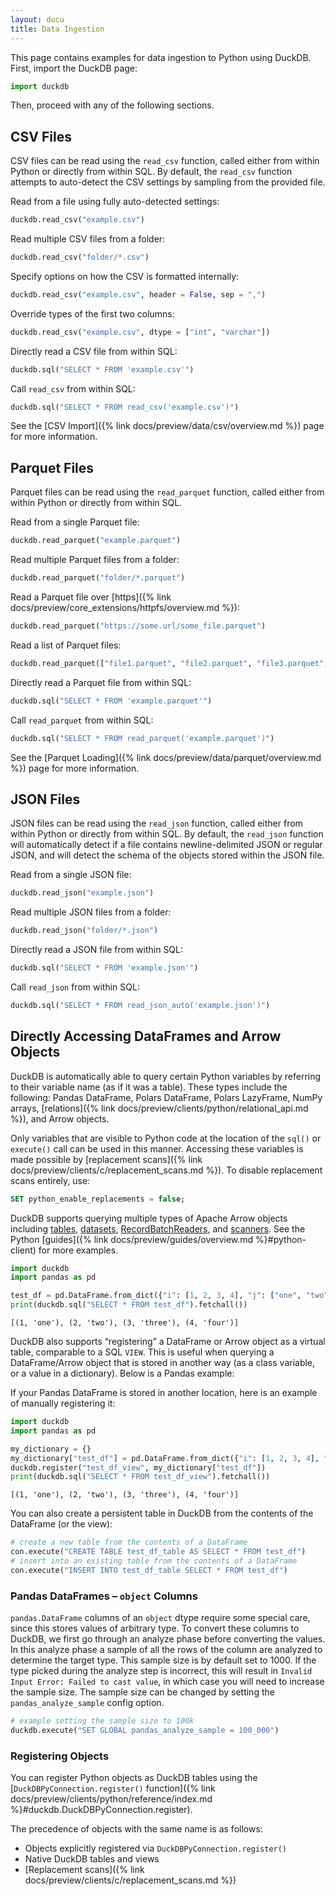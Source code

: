 ```yaml
---
layout: docu
title: Data Ingestion
---
```


This page contains examples for data ingestion to Python using DuckDB. First, import the DuckDB page:

```python
import duckdb
```

Then, proceed with any of the following sections.

## CSV Files

CSV files can be read using the `read_csv` function, called either from within Python or directly from within SQL. By default, the `read_csv` function attempts to auto-detect the CSV settings by sampling from the provided file.

Read from a file using fully auto-detected settings:

```python
duckdb.read_csv("example.csv")
```

Read multiple CSV files from a folder:

```python
duckdb.read_csv("folder/*.csv")
```

Specify options on how the CSV is formatted internally:

```python
duckdb.read_csv("example.csv", header = False, sep = ",")
```

Override types of the first two columns:

```python
duckdb.read_csv("example.csv", dtype = ["int", "varchar"])
```

Directly read a CSV file from within SQL:

```python
duckdb.sql("SELECT * FROM 'example.csv'")
```

Call `read_csv` from within SQL:

```python
duckdb.sql("SELECT * FROM read_csv('example.csv')")
```

See the [CSV Import]({% link docs/preview/data/csv/overview.md %}) page for more information.

## Parquet Files

Parquet files can be read using the `read_parquet` function, called either from within Python or directly from within SQL.

Read from a single Parquet file:

```python
duckdb.read_parquet("example.parquet")
```

Read multiple Parquet files from a folder:

```python
duckdb.read_parquet("folder/*.parquet")
```

Read a Parquet file over [https]({% link docs/preview/core_extensions/httpfs/overview.md %}):

```python
duckdb.read_parquet("https://some.url/some_file.parquet")
```

Read a list of Parquet files:

```python
duckdb.read_parquet(["file1.parquet", "file2.parquet", "file3.parquet"])
```

Directly read a Parquet file from within SQL:

```python
duckdb.sql("SELECT * FROM 'example.parquet'")
```

Call `read_parquet` from within SQL:

```python
duckdb.sql("SELECT * FROM read_parquet('example.parquet')")
```

See the [Parquet Loading]({% link docs/preview/data/parquet/overview.md %}) page for more information.

## JSON Files

JSON files can be read using the `read_json` function, called either from within Python or directly from within SQL. By default, the `read_json` function will automatically detect if a file contains newline-delimited JSON or regular JSON, and will detect the schema of the objects stored within the JSON file.

Read from a single JSON file:

```python
duckdb.read_json("example.json")
```

Read multiple JSON files from a folder:

```python
duckdb.read_json("folder/*.json")
```

Directly read a JSON file from within SQL:

```python
duckdb.sql("SELECT * FROM 'example.json'")
```

Call `read_json` from within SQL:

```python
duckdb.sql("SELECT * FROM read_json_auto('example.json')")
```

## Directly Accessing DataFrames and Arrow Objects

DuckDB is automatically able to query certain Python variables by referring to their variable name (as if it was a table).
These types include the following: Pandas DataFrame, Polars DataFrame, Polars LazyFrame, NumPy arrays, [relations]({% link docs/preview/clients/python/relational_api.md %}), and Arrow objects.

Only variables that are visible to Python code at the location of the `sql()` or `execute()` call can be used in this manner.
Accessing these variables is made possible by [replacement scans]({% link docs/preview/clients/c/replacement_scans.md %}). To disable replacement scans entirely, use:

```sql
SET python_enable_replacements = false;
```

DuckDB supports querying multiple types of Apache Arrow objects including [tables](https://arrow.apache.org/docs/python/generated/pyarrow.Table.html), [datasets](https://arrow.apache.org/docs/python/generated/pyarrow.dataset.Dataset.html), [RecordBatchReaders](https://arrow.apache.org/docs/python/generated/pyarrow.ipc.RecordBatchStreamReader.html), and [scanners](https://arrow.apache.org/docs/python/generated/pyarrow.dataset.Scanner.html). See the Python [guides]({% link docs/preview/guides/overview.md %}#python-client) for more examples.

```python
import duckdb
import pandas as pd

test_df = pd.DataFrame.from_dict({"i": [1, 2, 3, 4], "j": ["one", "two", "three", "four"]})
print(duckdb.sql("SELECT * FROM test_df").fetchall())
```

```text
[(1, 'one'), (2, 'two'), (3, 'three'), (4, 'four')]
```

DuckDB also supports “registering” a DataFrame or Arrow object as a virtual table, comparable to a SQL `VIEW`. This is useful when querying a DataFrame/Arrow object that is stored in another way (as a class variable, or a value in a dictionary). Below is a Pandas example:

If your Pandas DataFrame is stored in another location, here is an example of manually registering it:

```python
import duckdb
import pandas as pd

my_dictionary = {}
my_dictionary["test_df"] = pd.DataFrame.from_dict({"i": [1, 2, 3, 4], "j": ["one", "two", "three", "four"]})
duckdb.register("test_df_view", my_dictionary["test_df"])
print(duckdb.sql("SELECT * FROM test_df_view").fetchall())
```

```text
[(1, 'one'), (2, 'two'), (3, 'three'), (4, 'four')]
```

You can also create a persistent table in DuckDB from the contents of the DataFrame (or the view):

```python
# create a new table from the contents of a DataFrame
con.execute("CREATE TABLE test_df_table AS SELECT * FROM test_df")
# insert into an existing table from the contents of a DataFrame
con.execute("INSERT INTO test_df_table SELECT * FROM test_df")
```

### Pandas DataFrames – `object` Columns

`pandas.DataFrame` columns of an `object` dtype require some special care, since this stores values of arbitrary type.
To convert these columns to DuckDB, we first go through an analyze phase before converting the values.
In this analyze phase a sample of all the rows of the column are analyzed to determine the target type.
This sample size is by default set to 1000.
If the type picked during the analyze step is incorrect, this will result in `Invalid Input Error: Failed to cast value`, in which case you will need to increase the sample size.
The sample size can be changed by setting the `pandas_analyze_sample` config option.

```python
# example setting the sample size to 100k
duckdb.execute("SET GLOBAL pandas_analyze_sample = 100_000")
```

### Registering Objects

You can register Python objects as DuckDB tables using the [`DuckDBPyConnection.register()` function]({% link docs/preview/clients/python/reference/index.md %}#duckdb.DuckDBPyConnection.register).

The precedence of objects with the same name is as follows:

* Objects explicitly registered via `DuckDBPyConnection.register()`
* Native DuckDB tables and views
* [Replacement scans]({% link docs/preview/clients/c/replacement_scans.md %})

